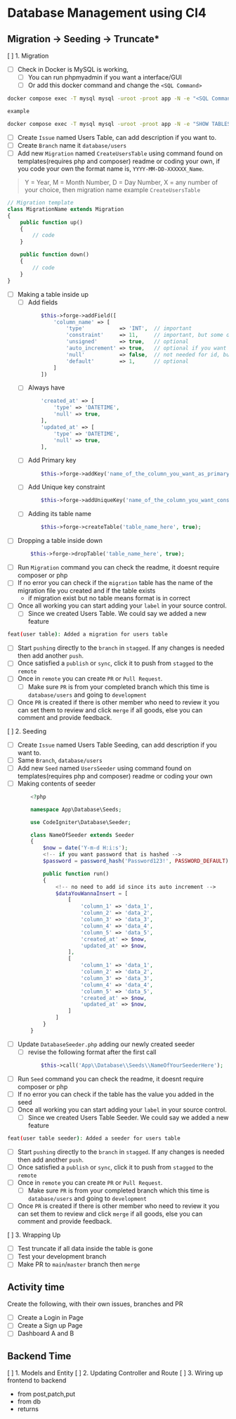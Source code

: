 # Database Management using CI4
## Migration -> Seeding -> Truncate*

[ ] 1. Migration
- [ ] Check in Docker is MySQL is working,
    - [ ] You can run phpmyadmin if you want a interface/GUI
    - [ ] Or add this docker command and change the `<SQL Command>`
```cmd
docker compose exec -T mysql mysql -uroot -proot app -N -e "<SQL Command>"

example

docker compose exec -T mysql mysql -uroot -proot app -N -e "SHOW TABLES;"
```
- [ ] Create `Issue` named Users Table, can add description if you want to.
- [ ] Create `Branch` name it `database/users`
- [ ] Add new `Migration` named `CreateUsersTable` using command found on templates(requires php and composer) readme or coding your own, if you code your own the format name is, `YYYY-MM-DD-XXXXXX_Name`.
> Y = Year, M = Month Number, D = Day Number, X = any number of your choice, then migration name example `CreateUsersTable`
```php
// Migration template
class MigrationName extends Migration
{
    public function up()
    {
        // code
    }

    public function down()
    {
        // code
    }
}
```
- [ ] Making a table inside up
    - [ ] Add fields
        ```php
            $this->forge->addField([
                'column_name' => [
                    'type'           => 'INT',  // important
                    'constraint'     => 11,     // important, but some doesnt need this
                    'unsigned'       => true,   // optional
                    'auto_increment' => true,   // optional if you want auto counting, but important for the id
                    'null'           => false,  // not needed for id, but needed for most
                    'default'        => 1,      // optional
                ]
            ])
        ```
    - [ ] Always have
        ```php
            'created_at' => [
                'type' => 'DATETIME',
                'null' => true,
            ],
            'updated_at' => [
                'type' => 'DATETIME',
                'null' => true,
            ],
        ```
    - [ ] Add Primary key
        ```php
            $this->forge->addKey('name_of_the_column_you_want_as_primary_key', true);
        ```
    - [ ] Add Unique key constraint
        ```php
            $this->forge->addUniqueKey('name_of_the_column_you_want_constraint');
        ```
    - [ ] Adding its table name
        ```php
            $this->forge->createTable('table_name_here', true);
        ```
- [ ] Dropping a table inside down
    ```php
        $this->forge->dropTable('table_name_here', true);
    ```
- [ ] Run `Migration` command you can check the readme, it doesnt require composer or php
- [ ] If no error you can check if the `migration` table has the name of the migration file you created and if the table exists
    - if migration exist but no table means format is in correct
- [ ] Once all working you can start adding your `label` in your source control.
    - [ ] Since we created Users Table. We could say we added a new feature
```bash
feat(user table): Added a migration for users table
```
- [ ] Start `pushing` directly to the `branch` in `stagged`. If any changes is needed then add another `push`.
- [ ] Once satisfied a `publish` or `sync`, click it to push from `stagged` to the `remote`
- [ ] Once in `remote` you can create `PR` or `Pull Request`.
    - [ ] Make sure `PR` is from your completed branch which this time is `database/users` and going to `development`
- [ ] Once `PR` is created if there is other member who need to review it you can set them to review and click `merge` if all goods, else you can comment and provide feedback.

[ ] 2. Seeding
- [ ] Create `Issue` named Users Table Seeding, can add description if you want to.
- [ ] Same `Branch`, `database/users`
- [ ] Add new `Seed` named `UsersSeeder` using command found on templates(requires php and composer) readme or coding your own
- [ ] Making contents of seeder
    ```php
        <?php

        namespace App\Database\Seeds;

        use CodeIgniter\Database\Seeder;

        class NameOfSeeder extends Seeder
        {
            $now = date('Y-m-d H:i:s');
            <!-- if you want password that is hashed -->
            $password = password_hash('Password123!', PASSWORD_DEFAULT);

            public function run()
            {
                <!-- no need to add id since its auto increment -->
                $dataYouWannaInsert = [
                    [
                        'column_1' => 'data_1',
                        'column_2' => 'data_2',
                        'column_3' => 'data_3',
                        'column_4' => 'data_4',
                        'column_5' => 'data_5',
                        'created_at' => $now,
                        'updated_at' => $now,
                    ],
                    [
                        'column_1' => 'data_1',
                        'column_2' => 'data_2',
                        'column_3' => 'data_3',
                        'column_4' => 'data_4',
                        'column_5' => 'data_5',
                        'created_at' => $now,
                        'updated_at' => $now,
                    ]
                ]
            }
        }
    ```
- [ ] Update `DatabaseSeeder.php` adding our newly created seeder
    - [ ] revise the following format after the first call
        ```php
            $this->call('App\\Database\\Seeds\\NameOfYourSeederHere');
        ```
- [ ] Run `Seed` command you can check the readme, it doesnt require composer or php
- [ ] If no error you can check if the table has the value you added in the seed
- [ ] Once all working you can start adding your `label` in your source control.
    - [ ] Since we created Users Table Seeder. We could say we added a new feature
```bash
feat(user table seeder): Added a seeder for users table
```
- [ ] Start `pushing` directly to the `branch` in `stagged`. If any changes is needed then add another `push`.
- [ ] Once satisfied a `publish` or `sync`, click it to push from `stagged` to the `remote`
- [ ] Once in `remote` you can create `PR` or `Pull Request`.
    - [ ] Make sure `PR` is from your completed branch which this time is `database/users` and going to `development`
- [ ] Once `PR` is created if there is other member who need to review it you can set them to review and click `merge` if all goods, else you can comment and provide feedback.

[ ] 3. Wrapping Up
- [ ] Test truncate if all data inside the table is gone
- [ ] Test your development branch
- [ ] Make PR to `main`/`master` branch then `merge`

## Activity time
Create the following, with their own issues, branches and PR
- [ ] Create a Login in Page
- [ ] Create a Sign up Page
- [ ] Dashboard A and B

## Backend Time
[ ] 1. Models and Entity
[ ] 2. Updating Controller and Route
[ ] 3. Wiring up frontend to backend
- from post,patch,put
- from db
- returns

